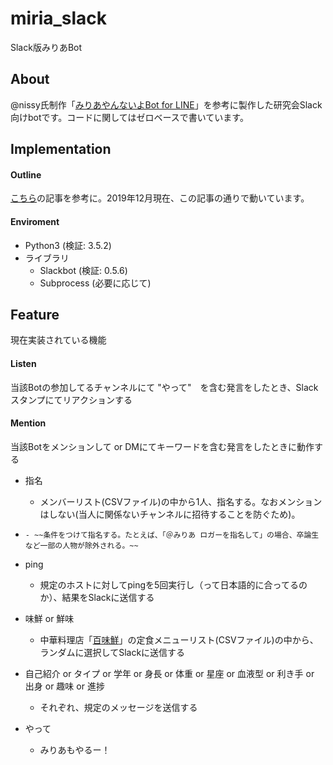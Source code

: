 # miria_slack
Slack版みりあBot

## About

@nissy氏制作「[みりあやんないよBot for LINE](https://github.com/sfc-icar/miria_line)」を参考に製作した研究会Slack向けbotです。コードに関してはゼロベースで書いています。

## Implementation
#### Outline
[こちら](https://qiita.com/sukesuke/items/1ac92251def87357fdf6)の記事を参考に。2019年12月現在、この記事の通りで動いています。
#### Enviroment
- Python3 (検証: 3.5.2)
- ライブラリ
  - Slackbot (検証: 0.5.6)
  - Subprocess (必要に応じて)

## Feature
現在実装されている機能
#### Listen

当該Botの参加してるチャンネルにて "やって"　を含む発言をしたとき、Slackスタンプにてリアクションする

#### Mention

当該Botをメンションして or DMにてキーワードを含む発言をしたときに動作する

- 指名
  - メンバーリスト(CSVファイル)の中から1人、指名する。なおメンションはしない(当人に関係ないチャンネルに招待することを防ぐため)。

- ~~~"指名"かつ"卒論 or TERM or WIP or 新人 or 旧人 or ログ"~~~
  - ~~条件をつけて指名する。たとえば、「＠みりあ ロガーを指名して」の場合、卒論生など一部の人物が除外される。~~

- ping
  - 規定のホストに対してpingを5回実行し（って日本語的に合ってるのか）、結果をSlackに送信する
  
- 味鮮 or 鮮味
  - 中華料理店「[百味鮮](https://goo.gl/maps/TCBQB9ETgMfi5ikn9)」の定食メニューリスト(CSVファイル)の中から、ランダムに選択してSlackに送信する
  
- 自己紹介 or タイプ or 学年 or 身長 or 体重 or 星座 or 血液型 or 利き手 or 出身 or 趣味 or 進捗
  - それぞれ、規定のメッセージを送信する
  
- やって
  - みりあもやるー！
  

